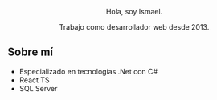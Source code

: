 <div align="center">
<p>Hola, soy Ismael.</p>
<p>Trabajo como desarrollador web desde 2013.</p>
</div>

## Sobre mí
- Especializado en tecnologías .Net con C#
- React TS
- SQL Server
